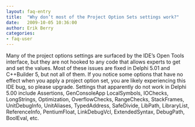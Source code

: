 ```yaml
---
layout: faq-entry
title:  "Why don’t most of the Project Option Sets settings work?"
date:   2009-10-05 10:36:00
author: Erik Berry
categories:
- faq-user
---
```

Many of the project options settings are surfaced by the IDE’s Open Tools interface, but they are not hooked to any code that allows experts to get and set the values. Most of these issues are fixed in Delphi 5.01 and C++Builder 5, but not all of them. If you notice some options that have no effect when you apply a project option set, you are likely experiencing this IDE bug, so please upgrade. Settings that apparently do not work in Delphi 5.00 include Assertions, GenConsoleApp LocalSymbols, IOChecks, LongStrings, Optimization, OverflowChecks, RangeChecks, StackFrames, UnitDebugInfo, UnitAliases, TypedAddress, SafeDivide, LibPath, LibraryList, ReferenceInfo, PentiumFloat, LinkDebugVcl, ExtendedSyntax, DebugPath, BoolEval, etc.
